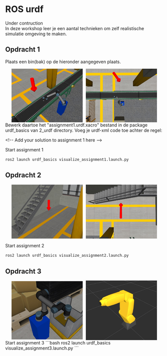 # ROS urdf

Under contruction\
In deze workshop leer je een aantal technieken om zelf realistische simulatie omgeving te maken.

## Opdracht 1
Plaats een bin(bak) op de hieronder aangegeven plaats.
<div style="display: flex; justify-content: center; align-items: center; gap: 10px;">
    <img src="./images/assignment1_arrow_perspective.jpg" alt="Perspective View" style="width: 45%;">
    <img src="./images/assignment1_arrow_top_view.jpg" alt="Top View" style="width: 45%;">
</div>
Bewerk daartoe het "assignment1.urdf.xacro" bestand in de package urdf_basics van 2_urdf directory.
Voeg je urdf-xml code toe achter de regel:

&lt;!-- Add your solution to assignment 1 here --&gt;


Start assignment 1
```bash
ros2 launch urdf_basics visualize_assignment1.launch.py
```

## Opdracht 2
<div style="display: flex; justify-content: center; align-items: center; gap: 10px;">
    <img src="./images/assignment2_arrow_perspective.jpg" alt="Perspective View" style="width: 45%;">
    <img src="./images/assignment2_arrow_top_view.jpg" alt="Top View" style="width: 45%;">
</div>


Start assignment 2
```bash
ros2 launch urdf_basics visualize_assignment2.launch.py
```
## Opdracht 3
<div style="display: flex; justify-content: center; align-items: center; gap: 10px;">
    <img src="./images/assignment3_original_robot.jpg" alt="Perspective View" style="width: 45%;">
    <img src="./images/assignment3_replacement_robot.jpg" alt="Top View" style="width: 45%;">
</div>
Start assignment 3
```bash
ros2 launch urdf_basics visualize_assignment3.launch.py
```

